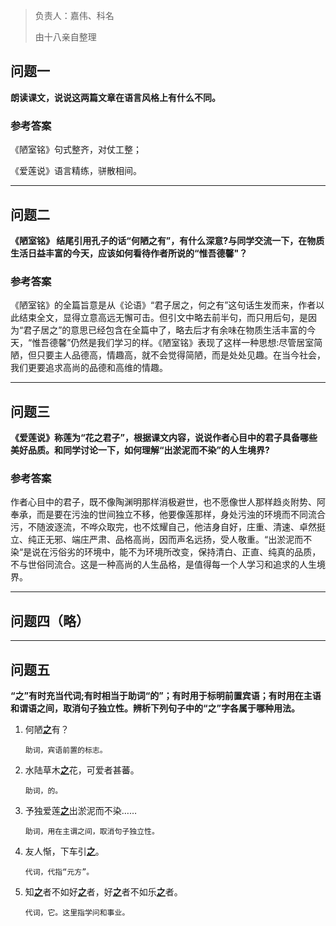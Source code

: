 > 负责人：嘉伟、科名
>
> 由十八亲自整理

## 问题一

**朗读课文，说说这两篇文章在语言风格上有什么不同。**

### 参考答案

《陋室铭》句式整齐，对仗工整；

《爱莲说》语言精练，骈散相间。



------



## 问题二

**《陋室铭》 结尾引用孔子的话“何陋之有”，有什么深意?与同学交流一下，在物质生活日益丰富的今天，应该如何看待作者所说的“惟吾德馨"？**

### 参考答案

《陋室铭》的全篇旨意是从《论语》“君子居之，何之有”这句话生发而来，作者以此结束全文，显得立意高远无懈可击。但引文中略去前半句，而只用后句，是因为“君子居之”的意思已经包含在全篇中了，略去后才有余味在物质生活丰富的今天，“惟吾德馨”仍然是我们学习的样。《陋室铭》表现了这样一种思想:尽管居室简陋，但只要主人品德高，情趣高，就不会觉得简陋，而是处处见趣。在当今社会，我们更要追求高尚的品德和高维的情趣。



------



## 问题三

**《爱莲说》称莲为“花之君子”，根据课文内容，说说作者心目中的君子具备哪些美好品质。和同学讨论一下，如何理解“出淤泥而不染”的人生境界?**

### 参考答案

作者心目中的君子，既不像陶渊明那样消极避世，也不愿像世人那样趋炎附势、阿奉承，而是要在污浊的世间独立不移，他要像莲那样，身处污浊的环境而不同流合污，不随波逐流，不哗众取完，也不炫耀自己，他洁身自好，庄重、清速、卓然挺立、纯正无邪、端庄严肃、品格高尚，因而声名远扬，受人敬重。“出淤泥而不染“是说在污俗劣的环境中，能不为环境所改变，保持清白、正直、纯真的品质，不与世俗同流合。这是一种高尚的人生品格，是值得每一个人学习和追求的人生境界。



------

## 问题四（略）

------



## 问题五

**“之”有时充当代词;有时相当于助词“的”；有时用于标明前置宾语；有时用在主语和谓语之间，取消句子独立性。辨析下列句子中的“之”字各属于哪种用法。**

1. 何陋<u>**之**</u>有？

   `助词，宾语前置的标志。`

2. 水陆草木<u>**之**</u>花，可爱者甚蕃。

   `助词，的。`

3. 予独爱莲<u>**之**</u>出淤泥而不染……

   `助词，用在主谓之间，取消句子独立性。`

4. 友人惭，下车引<u>**之**</u>。

   `代词，代指“元方”。`

5. 知<u>**之**</u>者不如好<u>**之**</u>者，好<u>**之**</u>者不如乐<u>**之**</u>者。

   `代词，它。这里指学问和事业。`